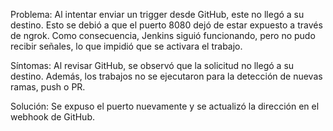 Problema: Al intentar enviar un trigger desde GitHub, este no llegó a su destino. Esto se debió a que el puerto 8080 dejó de estar expuesto a través de ngrok. Como consecuencia, Jenkins siguió funcionando, pero no pudo recibir señales, lo que impidió que se activara el trabajo.

Síntomas: Al revisar GitHub, se observó que la solicitud no llegó a su destino. Además, los trabajos no se ejecutaron para la detección de nuevas ramas, push o PR.

Solución: Se expuso el puerto nuevamente y se actualizó la dirección en el webhook de GitHub.
